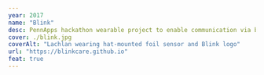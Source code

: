 ```yaml
---
year: 2017
name: "Blink"
desc: PennApps hackathon wearable project to enable communication via blinking Morse code.
cover: ./blink.jpg
coverAlt: "Lachlan wearing hat-mounted foil sensor and Blink logo"
url: "https://blinkcare.github.io"
feat: true
---
```

